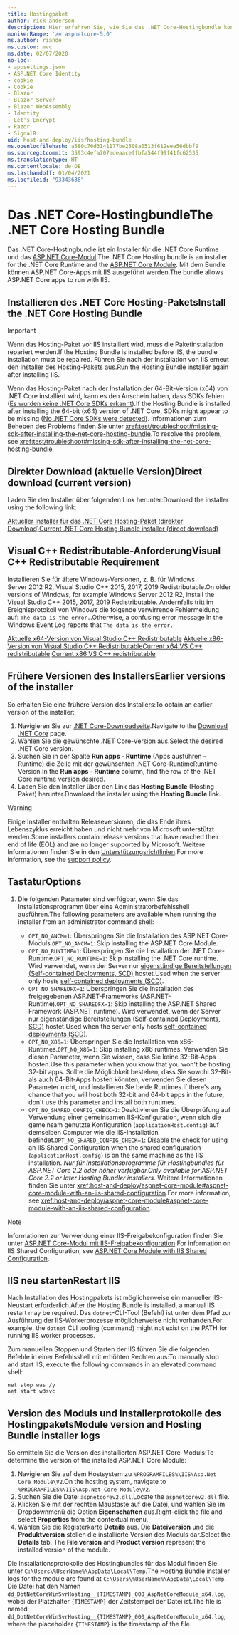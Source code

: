```yaml
---
title: Hostingpaket
author: rick-anderson
description: Hier erfahren Sie, wie Sie das .NET Core-Hostingbundle konfigurieren.
monikerRange: '>= aspnetcore-5.0'
ms.author: riande
ms.custom: mvc
ms.date: 02/07/2020
no-loc:
- appsettings.json
- ASP.NET Core Identity
- cookie
- Cookie
- Blazor
- Blazor Server
- Blazor WebAssembly
- Identity
- Let's Encrypt
- Razor
- SignalR
uid: host-and-deploy/iis/hosting-bundle
ms.openlocfilehash: a580c70d3141177be2508a0513f612eee56dbbf9
ms.sourcegitcommit: 3593c4efa707edeaaceffbfa544f99f41fc62535
ms.translationtype: HT
ms.contentlocale: de-DE
ms.lasthandoff: 01/04/2021
ms.locfileid: "93343636"
---
```

# <a name="the-net-core-hosting-bundle"></a><span data-ttu-id="394f5-103">Das .NET Core-Hostingbundle</span><span class="sxs-lookup"><span data-stu-id="394f5-103">The .NET Core Hosting Bundle</span></span>

<span data-ttu-id="394f5-104">Das .NET Core-Hostingbundle ist ein Installer für die .NET Core Runtime und das [ASP.NET Core-Modul](xref:host-and-deploy/aspnet-core-module).</span><span class="sxs-lookup"><span data-stu-id="394f5-104">The .NET Core Hosting bundle is an installer for the .NET Core Runtime and the [ASP.NET Core Module](xref:host-and-deploy/aspnet-core-module).</span></span> <span data-ttu-id="394f5-105">Mit dem Bundle können ASP.NET Core-Apps mit IIS ausgeführt werden.</span><span class="sxs-lookup"><span data-stu-id="394f5-105">The bundle allows ASP.NET Core apps to run with IIS.</span></span>

## <a name="install-the-net-core-hosting-bundle"></a><span data-ttu-id="394f5-106">Installieren des .NET Core Hosting-Pakets</span><span class="sxs-lookup"><span data-stu-id="394f5-106">Install the .NET Core Hosting Bundle</span></span>

> [!IMPORTANT]
> <span data-ttu-id="394f5-107">Wenn das Hosting-Paket vor IIS installiert wird, muss die Paketinstallation repariert werden.</span><span class="sxs-lookup"><span data-stu-id="394f5-107">If the Hosting Bundle is installed before IIS, the bundle installation must be repaired.</span></span> <span data-ttu-id="394f5-108">Führen Sie nach der Installation von IIS erneut den Installer des Hosting-Pakets aus.</span><span class="sxs-lookup"><span data-stu-id="394f5-108">Run the Hosting Bundle installer again after installing IIS.</span></span>
>
> <span data-ttu-id="394f5-109">Wenn das Hosting-Paket nach der Installation der 64-Bit-Version (x64) von .NET Core installiert wird, kann es den Anschein haben, dass SDKs fehlen ([Es wurden keine .NET Core SDKs erkannt](xref:test/troubleshoot#no-net-core-sdks-were-detected)).</span><span class="sxs-lookup"><span data-stu-id="394f5-109">If the Hosting Bundle is installed after installing the 64-bit (x64) version of .NET Core, SDKs might appear to be missing ([No .NET Core SDKs were detected](xref:test/troubleshoot#no-net-core-sdks-were-detected)).</span></span> <span data-ttu-id="394f5-110">Informationen zum Beheben des Problems finden Sie unter <xref:test/troubleshoot#missing-sdk-after-installing-the-net-core-hosting-bundle>.</span><span class="sxs-lookup"><span data-stu-id="394f5-110">To resolve the problem, see <xref:test/troubleshoot#missing-sdk-after-installing-the-net-core-hosting-bundle>.</span></span>

## <a name="direct-download-current-version"></a><span data-ttu-id="394f5-111">Direkter Download (aktuelle Version)</span><span class="sxs-lookup"><span data-stu-id="394f5-111">Direct download (current version)</span></span>

<span data-ttu-id="394f5-112">Laden Sie den Installer über folgenden Link herunter:</span><span class="sxs-lookup"><span data-stu-id="394f5-112">Download the installer using the following link:</span></span>

[<span data-ttu-id="394f5-113">Aktueller Installer für das .NET Core Hosting-Paket (direkter Download)</span><span class="sxs-lookup"><span data-stu-id="394f5-113">Current .NET Core Hosting Bundle installer (direct download)</span></span>](https://dotnet.microsoft.com/permalink/dotnetcore-current-windows-runtime-bundle-installer)

## <a name="visual-c-redistributable-requirement"></a><span data-ttu-id="394f5-114">Visual C++ Redistributable-Anforderung</span><span class="sxs-lookup"><span data-stu-id="394f5-114">Visual C++ Redistributable Requirement</span></span>

<span data-ttu-id="394f5-115">Installieren Sie für ältere Windows-Versionen, z. B. für Windows Server 2012 R2, Visual Studio C++ 2015, 2017, 2019 Redistributable.</span><span class="sxs-lookup"><span data-stu-id="394f5-115">On older versions of Windows, for example Windows Server 2012 R2, install the Visual Studio C++ 2015, 2017, 2019 Redistributable.</span></span> <span data-ttu-id="394f5-116">Andernfalls tritt im Ereignisprotokoll von Windows die folgende verwirrende Fehlermeldung auf: `The data is the error.`.</span><span class="sxs-lookup"><span data-stu-id="394f5-116">Otherwise, a confusing error message in the Windows Event Log reports that `The data is the error.`</span></span>

<span data-ttu-id="394f5-117">[Aktuelle x64-Version von Visual Studio C++ Redistributable](https://aka.ms/vs/16/release/vc_redist.x64.exe)
[Aktuelle x86-Version von Visual Studio C++ Redistributable](https://aka.ms/vs/16/release/vc_redist.x86.exe)</span><span class="sxs-lookup"><span data-stu-id="394f5-117">[Current x64 VS C++ redistributable](https://aka.ms/vs/16/release/vc_redist.x64.exe)
[Current x86 VS C++ redistributable](https://aka.ms/vs/16/release/vc_redist.x86.exe)</span></span>

## <a name="earlier-versions-of-the-installer"></a><span data-ttu-id="394f5-118">Frühere Versionen des Installers</span><span class="sxs-lookup"><span data-stu-id="394f5-118">Earlier versions of the installer</span></span>

<span data-ttu-id="394f5-119">So erhalten Sie eine frühere Version des Installers:</span><span class="sxs-lookup"><span data-stu-id="394f5-119">To obtain an earlier version of the installer:</span></span>

1. <span data-ttu-id="394f5-120">Navigieren Sie zur [.NET Core-Downloadseite](https://dotnet.microsoft.com/download/dotnet-core).</span><span class="sxs-lookup"><span data-stu-id="394f5-120">Navigate to the [Download .NET Core](https://dotnet.microsoft.com/download/dotnet-core) page.</span></span>
1. <span data-ttu-id="394f5-121">Wählen Sie die gewünschte .NET Core-Version aus.</span><span class="sxs-lookup"><span data-stu-id="394f5-121">Select the desired .NET Core version.</span></span>
1. <span data-ttu-id="394f5-122">Suchen Sie in der Spalte **Run apps - Runtime** (Apps ausführen – Runtime) die Zeile mit der gewünschten .NET Core-RuntimeRuntime-Version.</span><span class="sxs-lookup"><span data-stu-id="394f5-122">In the **Run apps - Runtime** column, find the row of the .NET Core runtime version desired.</span></span>
1. <span data-ttu-id="394f5-123">Laden Sie den Installer über den Link das **Hosting Bundle** (Hosting-Paket) herunter.</span><span class="sxs-lookup"><span data-stu-id="394f5-123">Download the installer using the **Hosting Bundle** link.</span></span>

> [!WARNING]
> <span data-ttu-id="394f5-124">Einige Installer enthalten Releaseversionen, die das Ende ihres Lebenszyklus erreicht haben und nicht mehr von Microsoft unterstützt werden.</span><span class="sxs-lookup"><span data-stu-id="394f5-124">Some installers contain release versions that have reached their end of life (EOL) and are no longer supported by Microsoft.</span></span> <span data-ttu-id="394f5-125">Weitere Informationen finden Sie in den [Unterstützungsrichtlinien](https://dotnet.microsoft.com/platform/support/policy/dotnet-core).</span><span class="sxs-lookup"><span data-stu-id="394f5-125">For more information, see the [support policy](https://dotnet.microsoft.com/platform/support/policy/dotnet-core).</span></span>

## <a name="options"></a><span data-ttu-id="394f5-126">Tastatur</span><span class="sxs-lookup"><span data-stu-id="394f5-126">Options</span></span>

1. <span data-ttu-id="394f5-127">Die folgenden Parameter sind verfügbar, wenn Sie das Installationsprogramm über eine Administratorbefehlsshell ausführen.</span><span class="sxs-lookup"><span data-stu-id="394f5-127">The following parameters are available when running the installer from an administrator command shell:</span></span>

   * <span data-ttu-id="394f5-128">`OPT_NO_ANCM=1`: Überspringen Sie die Installation des ASP.NET Core-Moduls.</span><span class="sxs-lookup"><span data-stu-id="394f5-128">`OPT_NO_ANCM=1`: Skip installing the ASP.NET Core Module.</span></span>
   * <span data-ttu-id="394f5-129">`OPT_NO_RUNTIME=1`: Überspringen Sie die Installation der .NET Core-Runtime.</span><span class="sxs-lookup"><span data-stu-id="394f5-129">`OPT_NO_RUNTIME=1`: Skip installing the .NET Core runtime.</span></span> <span data-ttu-id="394f5-130">Wird verwendet, wenn der Server nur [eigenständige Bereitstellungen (Self-contained Deployments, SCD)](/dotnet/core/deploying/#self-contained-deployments-scd) hostet.</span><span class="sxs-lookup"><span data-stu-id="394f5-130">Used when the server only hosts [self-contained deployments (SCD)](/dotnet/core/deploying/#self-contained-deployments-scd).</span></span>
   * <span data-ttu-id="394f5-131">`OPT_NO_SHAREDFX=1`: Überspringen Sie die Installation des freigegebenen ASP.NET-Frameworks (ASP.NET-Runtime).</span><span class="sxs-lookup"><span data-stu-id="394f5-131">`OPT_NO_SHAREDFX=1`: Skip installing the ASP.NET Shared Framework (ASP.NET runtime).</span></span> <span data-ttu-id="394f5-132">Wird verwendet, wenn der Server nur [eigenständige Bereitstellungen (Self-contained Deployments, SCD)](/dotnet/core/deploying/#self-contained-deployments-scd) hostet.</span><span class="sxs-lookup"><span data-stu-id="394f5-132">Used when the server only hosts [self-contained deployments (SCD)](/dotnet/core/deploying/#self-contained-deployments-scd).</span></span>
   * <span data-ttu-id="394f5-133">`OPT_NO_X86=1`: Überspringen Sie die Installation von x86-Runtimes.</span><span class="sxs-lookup"><span data-stu-id="394f5-133">`OPT_NO_X86=1`: Skip installing x86 runtimes.</span></span> <span data-ttu-id="394f5-134">Verwenden Sie diesen Parameter, wenn Sie wissen, dass Sie keine 32-Bit-Apps hosten.</span><span class="sxs-lookup"><span data-stu-id="394f5-134">Use this parameter when you know that you won't be hosting 32-bit apps.</span></span> <span data-ttu-id="394f5-135">Sollte die Möglichkeit bestehen, dass Sie sowohl 32-Bit- als auch 64-Bit-Apps hosten könnten, verwenden Sie diesen Parameter nicht, und installieren Sie beide Runtimes.</span><span class="sxs-lookup"><span data-stu-id="394f5-135">If there's any chance that you will host both 32-bit and 64-bit apps in the future, don't use this parameter and install both runtimes.</span></span>
   * <span data-ttu-id="394f5-136">`OPT_NO_SHARED_CONFIG_CHECK=1`: Deaktivieren Sie die Überprüfung auf Verwendung einer gemeinsamen IIS-Konfiguration, wenn sich die gemeinsam genutzte Konfiguration (`applicationHost.config`) auf demselben Computer wie die IIS-Installation befindet.</span><span class="sxs-lookup"><span data-stu-id="394f5-136">`OPT_NO_SHARED_CONFIG_CHECK=1`: Disable the check for using an IIS Shared Configuration when the shared configuration (`applicationHost.config`) is on the same machine as the IIS installation.</span></span> <span data-ttu-id="394f5-137">*Nur für Installationsprogramme für Hostingbundles für ASP.NET Core 2.2 oder höher verfügbar.*</span><span class="sxs-lookup"><span data-stu-id="394f5-137">*Only available for ASP.NET Core 2.2 or later Hosting Bundler installers.*</span></span> <span data-ttu-id="394f5-138">Weitere Informationen finden Sie unter <xref:host-and-deploy/aspnet-core-module#aspnet-core-module-with-an-iis-shared-configuration>.</span><span class="sxs-lookup"><span data-stu-id="394f5-138">For more information, see <xref:host-and-deploy/aspnet-core-module#aspnet-core-module-with-an-iis-shared-configuration>.</span></span>

> [!NOTE]
> <span data-ttu-id="394f5-139">Informationen zur Verwendung einer IIS-Freigabekonfiguration finden Sie unter [ASP.NET Core-Modul mit IIS-Freigabekonfiguration](xref:host-and-deploy/aspnet-core-module#aspnet-core-module-with-an-iis-shared-configuration).</span><span class="sxs-lookup"><span data-stu-id="394f5-139">For information on IIS Shared Configuration, see [ASP.NET Core Module with IIS Shared Configuration](xref:host-and-deploy/aspnet-core-module#aspnet-core-module-with-an-iis-shared-configuration).</span></span>

## <a name="restart-iis"></a><span data-ttu-id="394f5-140">IIS neu starten</span><span class="sxs-lookup"><span data-stu-id="394f5-140">Restart IIS</span></span>

<span data-ttu-id="394f5-141">Nach Installation des Hostingpakets ist möglicherweise ein manueller IIS-Neustart erforderlich.</span><span class="sxs-lookup"><span data-stu-id="394f5-141">After the Hosting Bundle is installed, a manual IIS restart may be required.</span></span> <span data-ttu-id="394f5-142">Das `dotnet`-CLI-Tool (Befehl) ist unter dem Pfad zur Ausführung der IIS-Workerprozesse möglicherweise nicht vorhanden.</span><span class="sxs-lookup"><span data-stu-id="394f5-142">For example, the `dotnet` CLI tooling (command) might not exist on the PATH for running IIS worker processes.</span></span>

<span data-ttu-id="394f5-143">Zum manuellen Stoppen und Starten der IIS führen Sie die folgenden Befehle in einer Befehlsshell mit erhöhten Rechten aus:</span><span class="sxs-lookup"><span data-stu-id="394f5-143">To manually stop and start IIS, execute the following commands in an elevated command shell:</span></span>

```console
net stop was /y
net start w3svc
```

## <a name="module-version-and-hosting-bundle-installer-logs"></a><span data-ttu-id="394f5-144">Version des Moduls und Installerprotokolle des Hostingpakets</span><span class="sxs-lookup"><span data-stu-id="394f5-144">Module version and Hosting Bundle installer logs</span></span>

<span data-ttu-id="394f5-145">So ermitteln Sie die Version des installierten ASP.NET Core-Moduls:</span><span class="sxs-lookup"><span data-stu-id="394f5-145">To determine the version of the installed ASP.NET Core Module:</span></span>

1. <span data-ttu-id="394f5-146">Navigieren Sie auf dem Hostsystem zu `%PROGRAMFILES%\IIS\Asp.Net Core Module\V2`.</span><span class="sxs-lookup"><span data-stu-id="394f5-146">On the hosting system, navigate to `%PROGRAMFILES%\IIS\Asp.Net Core Module\V2`.</span></span>
1. <span data-ttu-id="394f5-147">Suchen Sie die Datei `aspnetcorev2.dll`.</span><span class="sxs-lookup"><span data-stu-id="394f5-147">Locate the `aspnetcorev2.dll` file.</span></span>
1. <span data-ttu-id="394f5-148">Klicken Sie mit der rechten Maustaste auf die Datei, und wählen Sie im Dropdownmenü die Option **Eigenschaften** aus.</span><span class="sxs-lookup"><span data-stu-id="394f5-148">Right-click the file and select **Properties** from the contextual menu.</span></span>
1. <span data-ttu-id="394f5-149">Wählen Sie die Registerkarte **Details** aus. Die **Dateiversion** und die **Produktversion** stellen die installierte Version des Moduls dar.</span><span class="sxs-lookup"><span data-stu-id="394f5-149">Select the **Details** tab. The **File version** and **Product version** represent the installed version of the module.</span></span>

<span data-ttu-id="394f5-150">Die Installationsprotokolle des Hostingbundles für das Modul finden Sie unter `C:\Users\%UserName%\AppData\Local\Temp`.</span><span class="sxs-lookup"><span data-stu-id="394f5-150">The Hosting Bundle installer logs for the module are found at `C:\Users\%UserName%\AppData\Local\Temp`.</span></span> <span data-ttu-id="394f5-151">Die Datei hat den Namen `dd_DotNetCoreWinSvrHosting__{TIMESTAMP}_000_AspNetCoreModule_x64.log`, wobei der Platzhalter `{TIMESTAMP}` der Zeitstempel der Datei ist.</span><span class="sxs-lookup"><span data-stu-id="394f5-151">The file is named `dd_DotNetCoreWinSvrHosting__{TIMESTAMP}_000_AspNetCoreModule_x64.log`, where the placeholder `{TIMESTAMP}` is the timestamp of the file.</span></span>
